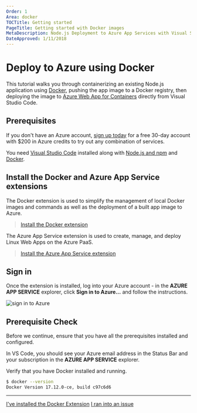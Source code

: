 ```yaml
---
Order: 1
Area: docker
TOCTitle: Getting started
PageTitle: Getting started with Docker images
MetaDescription: Node.js Deployment to Azure App Services with Visual Studio Code
DateApproved: 1/11/2018
---
```

# Deploy to Azure using Docker

This tutorial walks you through containerizing an existing Node.js application using [Docker](https://www.docker.com/), pushing the app image to a Docker registry, then deploying the image to [Azure Web App for Containers](https://azure.microsoft.com/en-us/services/app-service/containers/) directly from Visual Studio Code.

## Prerequisites

If you don't have an Azure account, [sign up today](https://azure.microsoft.com/en-us/free/?utm_source=campaign&utm_campaign=vscode-tutorial-docker-extension&mktingSource=vscode-tutorial-docker-extension) for a free 30-day account with $200 in Azure credits to try out any combination of services.

You need [Visual Studio Code](https://code.visualstudio.com/) installed along with [Node.js and npm](https://nodejs.org/en/download) and [Docker](https://www.docker.com/community-edition).

## Install the Docker and Azure App Service extensions

The Docker extension is used to simplify the management of local Docker images and commands as well as the deployment of a built app image to Azure.

> <a class="tutorial-install-extension-btn" href="vscode:extension/PeterJausovec.vscode-docker">Install the Docker extension</a>

The Azure App Service extension is used to create, manage, and deploy Linux Web Apps on the Azure PaaS.

> <a class="tutorial-install-extension-btn" href="vscode:extension/ms-azuretools.vscode-azureappservice">Install the Azure App Service extension</a>

## Sign in

Once the extension is installed, log into your Azure account - in the **AZURE APP SERVICE** explorer, click **Sign in to Azure...** and follow the instructions.

![sign in to Azure](images/docker-extension/sign-in.png)

## Prerequisite Check

Before we continue, ensure that you have all the prerequisites installed and configured.

In VS Code, you should see your Azure email address in the Status Bar and your subscription in the **AZURE APP SERVICE** explorer.

Verify that you have Docker installed and running.

```bash
$ docker --version
Docker Version 17.12.0-ce, build c97c6d6
```

----

<a class="tutorial-next-btn" href="/tutorials/docker-extension/create-registry">I've installed the Docker Extension</a>
<a class="tutorial-feedback-btn" onclick="reportIssue('docker-extension', 'getting-started')" href="javascript:void(0)">I ran into an issue</a>
